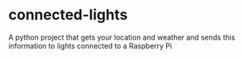 # connected-lights
A python project that gets your location and weather and sends this information to lights connected to a Raspberry Pi
